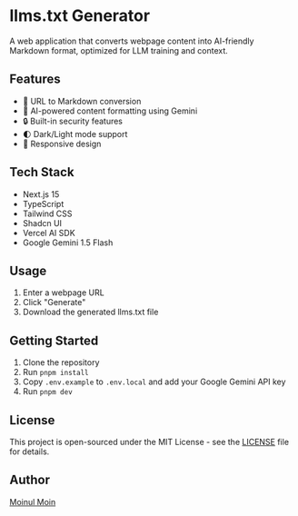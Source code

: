# llms.txt Generator

A web application that converts webpage content into AI-friendly Markdown format, optimized for LLM training and context.

## Features

- 🔄 URL to Markdown conversion
- 🧠 AI-powered content formatting using Gemini
- 🔒 Built-in security features
- 🌓 Dark/Light mode support
- 📱 Responsive design

## Tech Stack

- Next.js 15
- TypeScript
- Tailwind CSS
- Shadcn UI
- Vercel AI SDK
- Google Gemini 1.5 Flash

## Usage

1. Enter a webpage URL
2. Click "Generate"
3. Download the generated llms.txt file

## Getting Started

1. Clone the repository
2. Run `pnpm install`
3. Copy `.env.example` to `.env.local` and add your Google Gemini API key
4. Run `pnpm dev`

## License

This project is open-sourced under the MIT License - see the [LICENSE](LICENSE) file for details.

## Author

[Moinul Moin](https://x.com/immoinulmoin)
